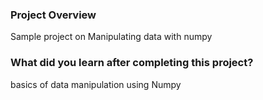 ### Project Overview

 Sample project on Manipulating data with numpy


### What did you learn after completing this project?

 basics of data manipulation using Numpy


